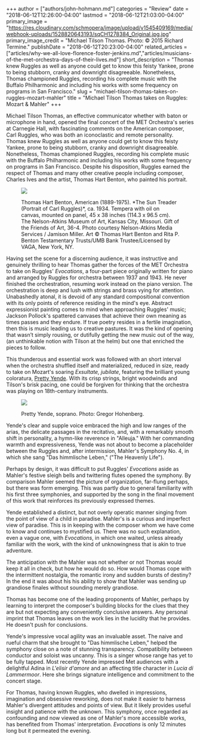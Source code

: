 +++
author = ["authors/john-hohmann.md"]
categories = "Review"
date = "2018-06-12T12:26:00-04:00"
lastmod = "2018-06-12T21:03:00-04:00"
primary_image = "https://res.cloudinary.com/schmopera/image/upload/v1545409169/media/webhook-uploads/1528820643193/sqCH1278384_Original.jpg.jpg"
primary_image_credit = "Michael Tilson Thomas. Photo: © 2015 Richard Termine."
publishDate = "2018-06-12T20:23:00-04:00"
related_articles = ["articles/why-we-all-love-florence-foster-jenkins.md","articles/musicians-of-the-met-orchestra-days-of-their-lives.md"]
short_description = "Thomas knew Ruggles as well as anyone could get to know this feisty Yankee, prone to being stubborn, cranky and downright disagreeable. Nonetheless, Thomas championed Ruggles, recording his complete music with the Buffalo Philharmonic and including his works with some frequency on programs in San Francisco."
slug = "michael-tilson-thomas-takes-on-ruggles-mozart-mahler"
title = "Michael Tilson Thomas takes on Ruggles: Mozart &amp; Mahler"
+++

Michael Tilson Thomas, an effective communicator whether with baton or microphone in hand, opened the final concert of the MET Orchestra's series at Carnegie Hall, with fascinating comments on the American composer, Carl Ruggles, who was both an iconoclastic and remote personality.  Thomas knew Ruggles as well as anyone could get to know this feisty Yankee, prone to being stubborn, cranky and downright disagreeable. Nonetheless, Thomas championed Ruggles, recording his complete music with the Buffalo Philharmonic and including his works with some frequency on programs in San Francisco. Despite his disposition, Ruggles earned the respect of Thomas and many other creative people including composer, Charles Ives and the artist, Thomas Hart Benton, who painted his portrait.

<figure data-type="image">

![](https://res.cloudinary.com/schmopera/image/upload/v1545409169/media/webhook-uploads/1528820708235/36-4_Benton-SunTreader_front.jpg.jpg)
<figcaption>Thomas Hart Benton, American (1889-1975). *The Sun Treader (Portrait of Carl Ruggles)*, ca. 1934. Tempera with oil on canvas, mounted on panel, 45 x 38 inches (114.3 x 96.5 cm). The Nelson-Atkins Museum of Art, Kansas City, Missouri. Gift of the Friends of Art, 36-4. Photo courtesy Nelson-Atkins Media Services / Jamison Miller. Art © Thomas Hart Benton and Rita P. Benton Testamentary Trusts/UMB Bank Trustee/Licensed by VAGA, New York, NY.</figcaption>
</figure>

Having set the scene for a discerning audience, it was instructive and genuinely thrilling to hear Thomas gather the forces of the MET Orchestra to take on Ruggles' *Evocations*, a four-part piece originally written for piano and arranged by Ruggles for orchestra between 1937 and 1943. He never finished the orchestration, resuming work instead on the piano version. The orchestration is deep and lush with strings and brass vying for attention. Unabashedly atonal, it is devoid of any standard compositional convention with its only points of reference residing in the mind's eye. Abstract expressionist painting comes to mind when approaching Ruggles' music; Jackson Pollock's spattered canvases that achieve their own meaning as times passes and they endure. If true poetry resides in a fertile imagination, then this is music leading us to creative pastures. It was the kind of opening that wasn’t simply rousing, or dutifully getting the new music out of the way, (an unthinkable notion with Tilson at the helm) but one that enriched the pieces to follow.

This thunderous and essential work was followed with an short interval when the orchestra shuffled itself and materialized, reduced in size, ready to take on Mozart's soaring *Exsultate, jubilate*, featuring the brilliant young coloratura, [Pretty Yende](/scene/people/pretty-yende/). With its crisp strings, bright woodwinds and Tilson's brisk pacing, one could be forgiven for thinking that the orchestra was playing on 18th-century instruments. 

<figure data-type="image">

![](https://res.cloudinary.com/schmopera/image/upload/v1545409169/media/webhook-uploads/1528820698698/CH1346822_Original.jpg.jpg)
<figcaption>Pretty Yende, soprano. Photo: Gregor Hohenberg.</figcaption>
</figure>

Yende's clear and supple voice embraced the high and low ranges of the arias, the delicate passages in the recitativo, and, with a remarkably smooth shift in personality, a hymn-like reverence in "Alleuja." With her commanding warmth and expressiveness, Yende was not about to become a placeholder between the Ruggles and, after intermission, Mahler's Symphony No. 4, in which she sang "Das himmlische Leben," ("The Heavenly Life"). 

Perhaps by design, it was difficult to put Ruggles' *Evocations* aside as Mahler's festive sleigh bells and twittering flutes opened the symphony. By comparison Mahler seemed the picture of organization, far-flung perhaps, but there was form emerging. This was partly due to general familiarity with his first three symphonies, and supported by the song in the final movement of this work that reinforces its previously expressed themes. 

Yende established a distinct, but not overly operatic manner singing from the point of view of a child in paradise. Mahler's is a curious and imperfect view of paradise. This is in keeping with the composer whom we have come to know and continues to mystified us. There was no such explanation, even a vague one, with *Evocations*, in which one waited, unless already familiar with the work, with the kind of unknowingness that is akin to true adventure. 

The anticipation with the Mahler was not whether or not Thomas would keep it all in check, but how he would do so. How would Thomas cope with the intermittent nostalgia, the romantic irony and sudden bursts of destiny? In the end it was about his his ability to show that Mahler was sending up grandiose finales without sounding merely grandiose. 

Thomas has become one of the leading proponents of Mahler, perhaps by learning to interpret the composer's building blocks for the clues that they are but not expecting any conveniently conclusive answers. Any personal imprint that Thomas leaves on the work lies in the lucidity that he provides. He doesn't push for conclusions.

Yende's impressive vocal agility was an invaluable asset. The naive and rueful charm that she brought to "Das himmlische Leben," helped the symphony close on a note of stunning transparency. Compatibility between conductor and soloist was uncanny. This is a singer whose range has yet to be fully tapped. Most recently Yende impressed Met audiences with a delightful Adina in *L'elisir d'amore* and an affecting title character in *Lucia di Lammermoor*. Here she brings signature intelligence and commitment to the concert stage.

For Thomas, having known Ruggles, who dwelled in impressions, imagination and obsessive reworking, does not make it easier to harness Mahler's divergent attitudes and points of view. But it likely provides useful insight and patience with the unknown. This symphony, once regarded as confounding and now viewed as one of Mahler's more accessible works, has benefited from Thomas' interpretation. *Evocations* is only 12 minutes long but it permeated the evening.
